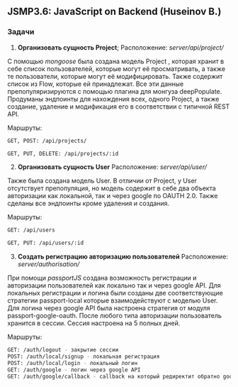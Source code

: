 ## JSMP3.6: JavaScript on Backend (Huseinov B.)
### Задачи
 1. __Организовать сущность Project__;
Расположение: *server/api/project/*

С помощью *mongoose* была создана модель Project , которая хранит в себе список пользователей, которые могут её просматривать, а также те пользователи, которые могут её модифицировать. Также содержит список из Flow, которые ей принадлежат. Все эти данные препопуляризируются с помощью плагина для монгуза deepPopulate. Продуманы эндпоинты для нахождения всех, одного Project, а также создание, удаление и модификация его в соответствии с типичной REST API.

Маршруты:

```sh
GET, POST: /api/projects/

GET, PUT, DELETE: /api/projects/:id
```

 2. **Организовать сущность User**
Расположение: *server/api/user/*

Также была создана модель User. В отличии от Project, у User отсутствует препопуляция, но модель содержит в себе два объекта авторизации как локальной, так и через google по OAUTH 2.0. Также сделаны все эндпоинты кроме удаления и создания.

Маршруты:

```sh
GET: /api/users

GET, PUT: /api/users/:id
```

 3. **Создать регистрацию авторизацию пользователей**
Расположение: *server/authorisation/*

При помощи *passportJS* создана возможность регистрации и авторизации пользователей как локально так и через google API. Для локальных регистрации и логина были созданы две соответствующие стратегии passport-local которые взаимодействуют с моделью User. Для логина через google API была настроена стратегия от модуля passport-google-oauth.
После любого типа авторизации пользователь хранится в сессии. Сессия настроена на 5 полных дней.

Маршруты:

```sh
GET: /auth/logout - закрытие сессии
POST: /auth/local/signup - локальная регистрация
POST: /auth/local/login - локальный логин
GET: /auth/google - логин через google API
GET: /auth/google/callback - callback на который редиректит обратно google API после попытки логина
```